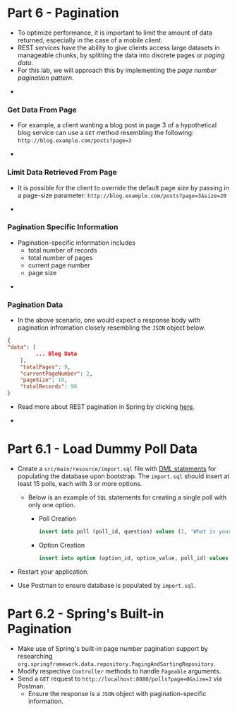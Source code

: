 # Part 6 - Pagination
* To optimize performance, it is important to limit the amount of data returned, especially in the case of a mobile client.
* REST services have the ability to give clients access large datasets in manageable chunks, by splitting the data into discrete pages or _paging data_. 
* For this lab, we will approach this by implementing the _page number pagination pattern_.

-
### Get Data From Page 

* For example, a client wanting a blog post in page 3 of a hypothetical blog service can use a `GET` method resembling the following:
`http://blog.example.com/posts?page=3`

-
### Limit Data Retrieved From Page
* It is possible for the client to override the default page size by passing in a page-size parameter:
`http://blog.example.com/posts?page=3&size=20`

-
### Pagination Specific Information
* Pagination-specific information includes
	* total number of records
	* total number of pages
	* current page number
	* page size

-
### Pagination Data
* In the above scenario, one would expect a response body with pagination infromation closely resembling the `JSON` object below.

```JSON
{
"data": [
         ... Blog Data
    ],
    "totalPages": 9,
    "currentPageNumber": 2,
    "pageSize": 10,
    "totalRecords": 90
}
```
* Read more about REST pagination in Spring by clicking [here](https://dzone.com/articles/rest-pagination-spring).


-
# Part 6.1 - Load Dummy Poll Data

* Create a `src/main/resource/import.sql` file with [DML statements](http://lmgtfy.com/?q=DML+statement) for populating the database upon bootstrap. The `import.sql` should insert at least 15 polls, each with 3 or more options.
	* Below is an example of `SQL` statements for creating a single poll with only one option.
	
		* Poll Creation
		
			```sql
			insert into poll (poll_id, question) values (1, 'What is your favorite color?');
			```
		* Option Creation
	
			```sql
			insert into option (option_id, option_value, poll_id) values (1, 'Red', 1);
			``` 
	
* Restart your application.
* Use Postman to ensure database is populated by `import.sql`.


# Part 6.2 - Spring's Built-in Pagination
* Make use of Spring's built-in page number pagination support by researching `org.springframework.data.repository.PagingAndSortingRepository`.
* Modify respective `Controller` methods to handle `Pageable` arguments.
* Send a `GET` request to `http://localhost:8080/polls?page=0&size=2` via Postman.
	* Ensure the response is a `JSON` object with pagination-specific information.
